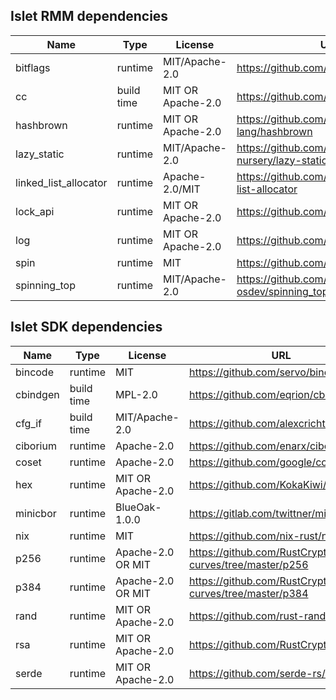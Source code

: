 ## Islet RMM dependencies
| Name                  | Type       | License           | URL                                                 |
| --------------------- | ---------- | ----------------- | --------------------------------------------------- |
| bitflags              | runtime    | MIT/Apache-2.0    | https://github.com/bitflags/bitflags                |
| cc                    | build time | MIT OR Apache-2.0 | https://github.com/rust-lang/cc-rs                  |
| hashbrown             | runtime    | MIT OR Apache-2.0 | https://github.com/rust-lang/hashbrown              |
| lazy_static           | runtime    | MIT/Apache-2.0    | https://github.com/rust-lang-nursery/lazy-static.rs |
| linked_list_allocator | runtime    | Apache-2.0/MIT    | https://github.com/phil-opp/linked-list-allocator   |
| lock_api              | runtime    | MIT OR Apache-2.0 | https://github.com/Amanieu/parking_lot              |
| log                   | runtime    | MIT OR Apache-2.0 | https://github.com/rust-lang/log                    |
| spin                  | runtime    | MIT               | https://github.com/mvdnes/spin-rs.git               |
| spinning_top          | runtime    | MIT/Apache-2.0    | https://github.com/rust-osdev/spinning_top          |

## Islet SDK dependencies
| Name     | Type       | License           | URL                                                            |
| -------- | ---------- | ----------------- | -------------------------------------------------------------- |
| bincode  | runtime    | MIT               | https://github.com/servo/bincode                               |
| cbindgen | build time | MPL-2.0           | https://github.com/eqrion/cbindgen                             |
| cfg_if   | build time | MIT/Apache-2.0    | https://github.com/alexcrichton/cfg-if                         |
| ciborium | runtime    | Apache-2.0        | https://github.com/enarx/ciborium                              |
| coset    | runtime    | Apache-2.0        | https://github.com/google/coset                                |
| hex      | runtime    | MIT OR Apache-2.0 | https://github.com/KokaKiwi/rust-hex                           |
| minicbor | runtime    | BlueOak-1.0.0     | https://gitlab.com/twittner/minicbor                           |
| nix      | runtime    | MIT               | https://github.com/nix-rust/nix                                |
| p256     | runtime    | Apache-2.0 OR MIT | https://github.com/RustCrypto/elliptic-curves/tree/master/p256 |
| p384     | runtime    | Apache-2.0 OR MIT | https://github.com/RustCrypto/elliptic-curves/tree/master/p384 |
| rand     | runtime    | MIT OR Apache-2.0 | https://github.com/rust-random/rand                            |
| rsa      | runtime    | MIT OR Apache-2.0 | https://github.com/RustCrypto/RSA                              |
| serde    | runtime    | MIT OR Apache-2.0 | https://github.com/serde-rs/serde                              |
